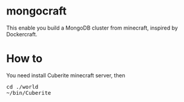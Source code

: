 # mongocraft

This enable you build a MongoDB cluster from minecraft, inspired by Dockercraft. 

# How to 

You need install Cuberite minecraft server, then

<pre>
cd ./world
~/bin/Cuberite
</pre>


